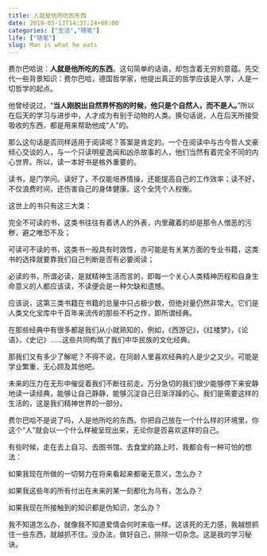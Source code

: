 ```yaml
---
title: 人就是他所吃的东西
date: 2019-05-13T14:37:24+08:00
categories: ["生活","随笔"]
life: ["随笔"]
slug: Man is what he eats
---
```


费尔巴哈说：**人就是他所吃的东西**。这句简单的话语，却包含着无穷的意蕴。先交代一些背景知识：费尔巴哈，德国哲学家，他提出真正的哲学应该是人学，人是一切哲学的起点。

他曾经说过，“**当人刚脱出自然界怀抱的时候，他只是个自然人，而不是人。**”所以在后天的学习与进步中，人才成为有别于动物的人类。换句话说，人在后天所接受吸收的东西，都是用来帮助他成“人”的。

那么这句话是否同样适用于阅读呢？答案是肯定的。一个在阅读中与古今哲人文豪倾心交谈的人，与一个只读明星逸闻和凶杀故事的人，他们当然有着完全不同的内心世界。所以，读一本好书是格外重要的。

读书，是门学问。读好了，不仅能培养情操，还能提高自己的工作效率；读不好，不仅浪费时间，还伤害自己的身体健康。这个全凭个人权衡。

这世上的书只有这三大类：

完全不可读的书，这类书往往有着诱人的外表，内里藏着的却是那令人憎恶的污秽，避之唯恐不及；

可读可不读的书，这类书一般具有时效性，亦可能是有关某方面的专业书籍，这类书的选择就要靠我们自己判断是否有必要阅读；

必读的书，所谓必读，是就精神生活而言的，即每一个关心人类精神历程和自身生命意义的人都应该读，不读便会是一种欠缺和遗憾。

应该说，这第三类书籍在书籍的总量中只占极少数，但绝对量仍然非常大。它们是人类文化宝库中千百年来流传的那些不朽之作，即所谓经典。

在那些经典中有很多都是我们从小就熟知的，例如，《西游记》，《红楼梦》，《论语》，《史记》……这些共同构筑了我们中华民族的文化经典。

那我们又有多少了解呢？不得不说，在同龄人里喜欢经典的人是少之又少。可能是学业繁重，无心顾及其他吧。

未来的压力在无形中催促着我们不断往前走。万分急切的我们很少能够停下来安静地读一读经典，能够让自己静静，能够沉淀自己日渐浮躁的心。我们是需要这样的生活的，这是我们精神世界的一部分。

费尔巴哈不是说了吗，人是他所吃的东西。你把自己放在一个什么样的环境里，你这个“人”就会以一个什么样被呈现出来，无论你是否喜欢这样的自己。

有些时候，走在去上自习、去图书馆、去食堂的路上时，我都会有一种可怕的想法：

如果我现在所做的一切努力在将来看起来都毫无意义，怎么办？

如果我这些年的所有付出在未来的某一刻都化为乌有，怎么办？

如果我现在所接触到的知识都是伪知识，怎么办？

我不知道怎么办，就像我不知道爱情会何时来临一样。这该死的无力感，我越想抓住一些东西，就越抓不住。没办法，做好自己，排除一切杂念。这是我的学习秘诀。